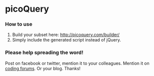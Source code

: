 # picoQuery

### How to use

1. Build your subset here: http://picoquery.com/builder/<br>
2. Simply include the generated script instead of jQuery.

### Please help spreading the word!
Post on facebook or twitter, mention it to your colleagues. Mention it on [coding forums](http://stackoverflow.com/search?tab=active&q=zepto). Or your blog. Thanks!





